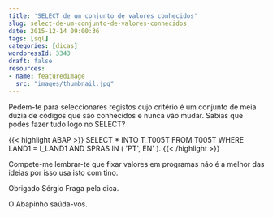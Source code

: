 ```yaml
---
title: 'SELECT de um conjunto de valores conhecidos'
slug: select-de-um-conjunto-de-valores-conhecidos
date: 2015-12-14 09:00:36
tags: [sql]
categories: [dicas]
wordpressId: 3343
draft: false
resources:
- name: featuredImage
  src: "images/thumbnail.jpg"
---
```

Pedem-te para seleccionares registos cujo critério é um conjunto de meia dúzia de códigos que são conhecidos e nunca vão mudar. Sabias que podes fazer tudo logo no SELECT?


{{< highlight ABAP >}}
SELECT * INTO T_T005T
FROM T005T
WHERE LAND1 = I_LAND1 AND
           SPRAS IN ( 'PT', EN' ).
{{< /highlight >}}

Compete-me lembrar-te que fixar valores em programas não é a melhor das ideias por isso usa isto com tino.

Obrigado Sérgio Fraga pela dica.

O Abapinho saúda-vos.
